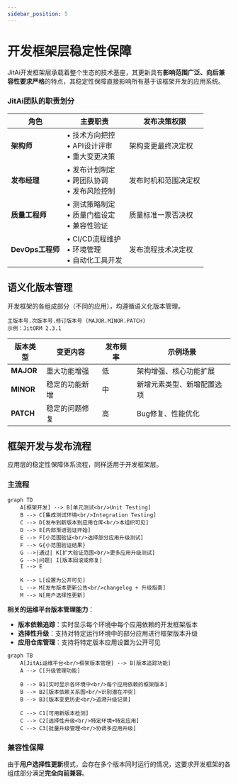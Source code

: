 ```yaml
---
sidebar_position: 5
---
```


# 开发框架层稳定性保障

JitAi开发框架层承载着整个生态的技术基座，其更新具有**影响范围广泛、向后兼容性要求严格**的特点，其稳定性保障直接影响所有基于该框架开发的应用系统。

### JitAi团队的职责划分

| 角色 | 主要职责 | 发布决策权限 |
|------|---------|-------------|
| **架构师** | • 技术方向把控<br/>• API设计评审<br/>• 重大变更决策 | 架构变更最终决定权 |
| **发布经理** | • 发布计划制定<br/>• 跨团队协调<br/>• 发布风险控制 | 发布时机和范围决定权 |
| **质量工程师** | • 测试策略制定<br/>• 质量门槛设定<br/>• 兼容性验证 | 质量标准一票否决权 |
| **DevOps工程师** | • CI/CD流程维护<br/>• 环境管理<br/>• 自动化工具开发 | 发布流程技术决定权 |

## 语义化版本管理

开发框架的各组成部分（不同的应用），均遵循语义化版本管理。

```
主版本号.次版本号.修订版本号 (MAJOR.MINOR.PATCH)
示例：JitORM 2.3.1
```

| 版本类型 | 变更内容 | 发布频率 | 示例场景 |
|---------|---------|---------|---------|
| **MAJOR** | 重大功能增强 | 低 | 架构增强、核心功能扩展 |
| **MINOR** | 稳定的功能新增 | 中 | 新增元素类型、新增配置选项 |
| **PATCH** | 稳定的问题修复 | 高 | Bug修复、性能优化 |

## 框架开发与发布流程
应用层的稳定性保障体系流程，同样适用于开发框架层。

### 主流程
```mermaid
graph TD
    A[框架开发] --> B[单元测试<br/>Unit Testing]
    B --> C[集成测试环境<br/>Integration Testing]
    C --> D[发布到新版本到应用仓库<br/>本组织可见]
    D --> E[内部渐进验证开始]
    E --> F[小范围验证<br/>选择部分应用升级测试]
    F --> G{小范围验证结果}
    G -->|通过| K[扩大验证范围<br/>更多应用升级测试]
    G -->|问题| I[版本回滚或修复]
    I --> E
    
    K --> L[设置为公开可见]
    L --> M[发布版本更新公告<br/>changelog + 升级指南]
    M --> N[用户选择性更新]
```

**相关的运维平台版本管理能力**：
- **版本依赖追踪**：实时显示每个环境中每个应用依赖的开发框架版本
- **选择性升级**：支持对特定运行环境中的部分应用进行框架版本升级
- **应用仓库管理**：支持将特定版本应用设置为公开可见

```mermaid
graph TB
    A[JitAi运维平台<br/>框架版本管理] --> B[版本追踪功能]
    A --> C[升级管理功能]
    
    B --> B1[实时显示各环境中<br/>每个应用依赖的框架版本]
    B --> B2[版本依赖关系图<br/>识别潜在冲突]
    B --> B3[版本变更历史<br/>追溯升级记录]
    
    C --> C1[可用新版本检测]
    C --> C2[选择性升级<br/>特定环境+特定应用]
    C --> C3[批量升级管理<br/>协调多应用升级]
```

### 兼容性保障

由于**用户选择性更新**模式，会存在多个版本同时运行的情况，这要求开发框架的各组成部分满足**完全向前兼容**。
